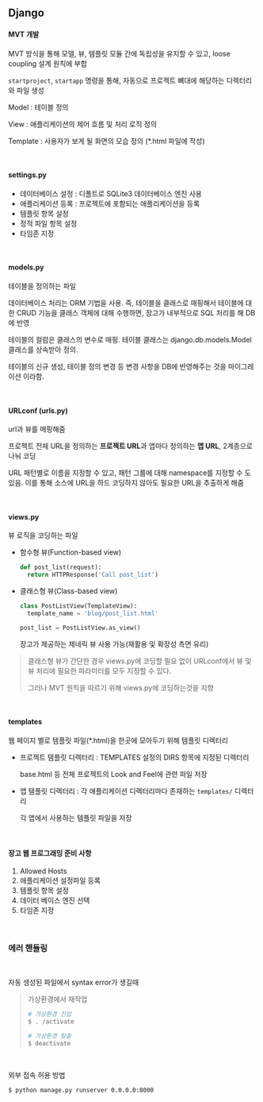 ## Django

#### MVT 개발

MVT 방식을 통해 모델, 뷰, 템플릿 모듈 간에 독립성을 유지할 수 있고, loose coupling 설계 원칙에 부합



`startproject`, `startapp` 명령을 통해, 자동으로 프로젝트 뼈대에 해당하는 디렉터리와 파일 생성



Model : 테이블 정의

View : 애플리케이션의 제어 흐름 및 처리 로직 정의

Template : 사용자가 보게 될 화면의 모습 정의 (*.html 파일에 작성)

<br>

#### settings.py

- 데이터베이스 설정 : 디폴트로 SQLite3 데이터베이스 엔진 사용
- 애플리케이션 등록 : 프로젝트에 포함되는 애플리케이션을 등록
- 템플릿 항목 설정
- 정적 파일 항목 설정
- 타임존 지정

<br>

#### models.py

테이블을 정의하는 파일

데이터베이스 처리는 ORM 기법을 사용. 즉, 테이블을 클래스로 매핑해서 테이블에 대한 CRUD 기능을 클래스 객체에 대해 수행하면, 장고가 내부적으로 SQL 처리를 해 DB에 반영

테이블의 컬럼은 클래스의 변수로 매핑. 테이블 클래스는 django.db.models.Model 클래스를 상속받아 정의.

테이블의 신규 생성, 테이블 정의 변경 등 변경 사항을 DB에 반영해주는 것을 마이그레이션 이라함. 

<br>

#### URLconf (urls.py)

url과 뷰를 매핑해줌

프로젝트 전체 URL을 정의하는 **프로젝트 URL**과 앱마다 정의하는 **앱 URL**, 2계층으로 나눠 코딩

URL 패턴별로 이름을 지정할 수 있고, 패턴 그룹에 대해 namespace를 지정할 수 도 있음. 이를 통해 소스에 URL을 하드 코딩하지 않아도 필요한 URL을 추출하게 해줌

<br>

#### views.py

뷰 로직을 코딩하는 파일

- 함수형 뷰(Function-based view)

  ```python
  def post_list(request):
  	return HTTPResponse('Call post_list')
  ```

- 클래스형 뷰(Class-based view)

  ```python
  class PostListView(TemplateView):
  	template_name = 'blog/post_list.html'
  
  post_list = PostListView.as_view()
  ```
  
  장고가 제공하는 제네릭 뷰 사용 가능(재활용 및 확장성 측면 유리)

> 클래스형 뷰가 간단한 경우 views.py에 코딩할 필요 없이 URLconf에서 뷰 및 뷰 처리에 필요한 파라미터를 모두 지정할 수 있다.
>
> 그러나 MVT 원칙을 따르기 위해 views.py에 코딩하는것을 지향

<br>

#### templates

웹 페이지 별로 템플릿 파일(*.html)을 한곳에 모아두기 위해 템플릿 디렉터리

- 프로젝트 템플릿 디렉터리 : TEMPLATES 설정의 DIRS 항목에 지정된 디렉터리

  base.html 등 전체 프로젝트의 Look and Feel에 관련 파일 저장

- 앱 템플릿 디렉터리 : 각 애플리케이션 디렉터리마다 존재하는 `templates/` 디렉터리

  각 앱에서 사용하는 템플릿 파일을 저장

<br>

#### 장고 웹 프로그래밍 준비 사항

1. Allowed Hosts
2. 애플리케이션 설정파일 등록
3. 템플릿 항목 설정
4. 데이터 베이스 엔진 선택
5. 타임존 지정

<br>

### 에러 핸들링

<br>

자동 생성된 파일에서 syntax error가 생길때

> 가상환경에서 재작업
>
> ```python
> # 가상환경 진입
> $ . /activate
> 
> # 가상환경 탈출
> $ deactivate
> ```

<br>

외부 접속 허용 방법 

```shell
$ python manage.py runserver 0.0.0.0:8000
```
